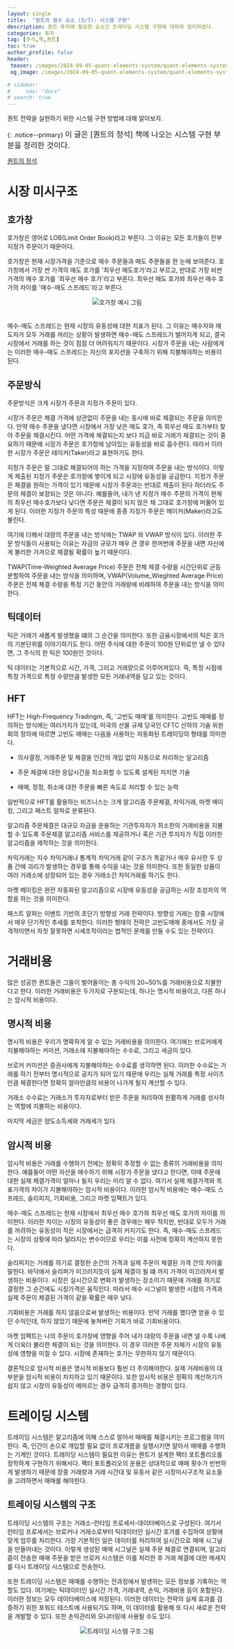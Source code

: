 ```yaml
---
layout: single
title:  "퀀트의 필수 요소 (5/7): 시스템 구현"
description: 퀀트 투자에 필요한 요소인 트레이딩 시스템 구현에 대하여 정리하였다.
categories: 투자
tag: [주식,책,퀀트]
toc: true
author_profile: false
header:
 teaser: /images/2024-09-05-quant-elements-system/quant-elements-system-thumbnail.webp
 og_image: /images/2024-09-05-quant-elements-system/quant-elements-system-thumbnail.webp

# sidebar:
#     nav: "docs"
# search: true
---
```

퀀트 전략을 실현하기 위한 시스템 구현 방법에 대해 알아보자.

{: .notice--primary}
<span style="font-size: 1.25em;">이 글은 [퀀트의 정석] 책에 나오는 시스템 구현 부분을 정리한 것이다.</span>

[퀀트의 정석](/투자/quant-way-book/)

# 시장 미시구조
## 호가창
호가창은 영어로 LOB(Limit Order Book)라고 부른다. 그 이유는 모든 호가들이 전부 지정가 주문이기 때문이다.

호가창은 현재 시장가격을 기준으로 매수 주문들과 매도 주문들을 한 눈에 보여준다. 호가창에서 가장 싼 가격의 매도 호가를 '최우선 매도호가'라고 부르고, 반대로 가장 비싼 가격의 매수 호가를 '최우선 매수 호가'라고 부른다. 최우선 매도 호가와 최우선 매수 호가의 차이를 '매수-매도 스프레드'라고 부른다. 

<p align="center">   
    <img src="/images/2024-09-05-quant-elements-system/quant-elements-system-LOB.webp" alt="호가창 예시 그림">
    <br>
   <span style="font-style: italic; color: #FFFFFF;">Fig. 1 호가창</span>
</p>

매수-매도 스프레드는 현재 시장의 유동성에 대한 지표가 된다. 그 이유는 매수자와 매도자가 모두 거래를 꺼리는 상황이 발생하면 매수-매도 스프레드가 벌어지게 되고, 결국 시장에서 거래를 하는 것이 점점 더 어려워지기 때문이다. 시장가 주문을 내는 사람에게는 이러한 매수-매도 스프레드는 자신의 포지션을 구축하기 위해 지불해야하는 비용이된다.

## 주문방식
주문방식은 크게 시장가 주문과 지정가 주문이 있다.

시장가 주문은 체결 가격에 상관없이 주문을 내는 동시에 바로 체결되는 주문을 의미한다. 만약 매수 주문을 냈다면 시장에서 가장 낮은 매도 호가, 즉 회우선 매도 호가부터 찾아 주문을 체결시킨다. 어떤 가격에 체결되는지 보다 지금 바로 거래가 체결되는 것이 중요하기 때문에 시장가 주문은 호가창에 남아있는 유동성을 바로 흡수한다. 따라서 이러한 시장가 주문은 테이커(Taker)라고 표현하기도 한다.

지정가 주문은 말 그대로 체결되어야 하는 가격을 지정하여 주문을 내는 방식이다. 이렇게 제출된 지정가 주문은 호가창에 쌓이게 되고 시장에 유동성을 공급한다. 지정가 주문은 체결을 원하는 가격이 있기 때문에 시장가 주문과는 반대로 제출이 된다 하더라도 주문의 체결이 보장되는 것은 아니다. 예를들어, 내가 낸 지정가 매수 주문의 가격이 현재의 최우선 매수호가보다 낮다면 주문은 체결이 되지 않은 채 그대로 호가창에 머물어 있게 된다. 이러한 지정가 주문의 특성 때문에 종종 지정가 주문은 메이커(Maker)라고도 불린다. 

여기에 더해서 대량의 주문을 내는 방식에는 TWAP 와 VWAP 방식이 있다. 이러한 주문 방식들이 사용되는 이유는 자금의 규모가 매우 큰 경우 한꺼번에 주문을 내면 자신에게 불리한 가겨으로 체결될 확률이 높기 때문이다.

TWAP(Time-Weighted Average Price) 주문은 전체 체결 수량을 시간단위로 균등 분할하여 주문을 내는 방식을 의미하며, VWAP(Volume_Wieghted Average Price) 주문은 전체 체결 수량을 특정 기간 동안의 거래량에 비례하여 주문을 내는 방식을 의미한다.

## 틱데이터
틱은 거래가 새롭게 발생했을 떄의 그 순간을 의미한다. 또한 금융시장에서의 틱은 호가의 기본단위를 이야기하기도 한다. 어떤 주식에 대한 주문이 100원 단위로만 낼 수 있다면, 그 주식의 한 틱은 100원인 것이다.

틱 데이터는 기본적으로 시간, 가격, 그리고 거래량으로 이루어져있다. 즉, 특정 시점에 특정 가격으로 특정 수량만큼 발생한 모든 거래내역을 담고 있는 것이다.

## HFT
HFT는 High-Frequency Tradingm, 즉, '고빈도 매매'를 의미한다. 고빈도 매매를 정의하는 방식에는 여러가지가 있는데, 미국의 선물 규제 당국인 CFTC 산하의 기술 위원회의 정의에 따르면 고빈도 매매는 다음을 사용하는 자동화된 트레이딩의 형태를 의미한다.

- 의사결정, 거래주문 및 체결을 인간의 개입 없이 자동으로 처리하는 알고리즘

- 주문 체결에 대한 응답시간을 최소화할 수 있도록 설계된 저지연 기술

- 매매, 정정, 취소에 대한 주문을 빠른 속도로 처리할 수 있는 능력

일반적으로 HFT를 활용하는 비즈니스는 크게 알고리즘 주문체결, 차익거래, 마켓 메이킹, 그리고 패스트 알파로 분류된다. 

알고리즘 주문체결은 대규모 자금을 운용하는 기관투자자가 최소한의 거래비용을 지불할 수 있도록 주문체결 알고리즘 서비스를 제공하거나 혹은 기관 투자자가 직접 이러한 알고리즘을 제작하는 것을 의미한다.

차익거래는 지수 차익거래나 통계적 차익거래 같이 구조가 똑같거나 매우 유사한 두 상품 간에 괴리가 발생하는 경우를 통해 수익을 내는 것을 의미한다. 또한 동일한 상품이 여러 거래소에 상장되어 있는 경우 거래소간 차익거래를 하기도 한다.

마켓 메이킹은 완전 자동화된 알고리즘으로 시장에 유동성을 공급하는 시장 조성자의 역할을 하는 것을 의미한다.

패스트 알파는 이벤트 기반의 초단기 방향성 거래 전략이다. 방향성 거래는 장중 시장에서 매우 단기적인 추세를 포착한다. 이러한 형태의 전략은 고빈도매매 중에서도 가장 공격적이면서 자칫 잘못하면 시세조작이라는 법적인 문제를 만들 수도 있는 전략이다.

# 거래비용
많은 성공한 퀀트들은 그들이 벌어들이는 총 수익의 20~50%를 거래비용으로 지불한다고 한다. 이러한 거래비용은 두가지로 구분되는데, 하나는 명시적 비용이고, 다른 하나는 암시적 비용이다.

## 명시적 비용
명시적 비용은 우리가 명확하게 알 수 있는 거래비용을 의미한다. 여기에는 브로커에게 지불해야하는 커미션, 거래소에 지불해야하는 수수료, 그리고 세금이 있다.

브로커 커미션은 증권사에게 지불해야하는 수수료를 생각하면 된다. 이러한 수수료는 거래를 하기 전부터 명시적으로 공지가 되어 있기 때문에 우리는 실제 거래를 특정 사이즈만큼 체결한다면 정확히 얼마만큼의 비용이 나가게 될지 계산할 수 있다.

거래소 수수료는 거래소가 투자자로부터 받은 주문을 처리하여 원활하게 거래를 성사하는 역할에 지불하는 비용이다. 

마지막 세금은 양도소득세와 거래세가 있다.

## 암시적 비용
암시적 비용은 거래를 수행하기 전에는 정확히 추정할 수 없는 종류의 거래비용을 의미한다. 예를들어 어떤 자산을 매수하기 위해 시장가 주문을 냈다고 한다면, 이때 주문에 대한 실제 체결가격이 얼마나 될지 우리는 미리 알 수 없다. 여기서 실제 체결가격와 목표가격의 차이가 지불해야하는 암시적 비용이다. 이러한 암시적 비용에는 매수-매도 스프레드, 슬리피지, 기회비용, 그리고 마켓 임팩트가 있다.

매수-매도 스프레드는 현재 시장에서 최우선 매수 호가와 최우선 매도 호가의 차이를 의미한다. 이러한 차이는 시장의 유동성이 좋은 경우에는 매우 작지만, 반대로 모두가 거래를 꺼려하는 유동성이 작은 시장에서는 급격히 커지기도 한다. 즉, 매수-매도 스프레드는 시장의 상황에 따라 달라지는 변수이므로 우리는 이를 사전에 정확히 계산하지 못한다. 

슬리피지는 거래를 하기로 결정한 순간의 가격과 실제 주문이 체결된 가격 간의 차이를 말한다. 바닥에서 슬리퍼가 미끄러지듯이 실제 체결이 될 떄 까지 가격이 미끄러져서 발생하는 비용이다. 시장은 실시간으로 변화가 발생하는 장소이기 때문에 거래를 하기로 결정한 그 순간에도 시장가격은 움직인다. 따라서 매수 시그널이 발생한 시점의 가격과 실제 주문이 체결된 가격이 같을 확률은 매우 낮다. 

기회비용은 거래를 하지 않음으로써 발생하는 비용이다. 만약 거래를 했다면 얻을 수 있던 수익인데, 하지 않았기 때문에 놓쳐버린 기회가 바로 기회비용이다.

마켓 임팩트는 나의 주문이 호가창에 영향을 주어 내가 대량의 주문을 내면 낼 수록 나에게 더욱더 불리한 체결이 되는 것을 의미한다. 이 경우 이러한 주문 자체가 시장의 유동성에 영향을 미칠 수 있다. 시장에 존재하는 호가는 무한하지 않기 때문이다.

결론적으로 암시적 비용은 명시적 비용보다 훨씬 더 주의해야한다. 실제 거래비용의 대부분을 암시적 비용이 차지하고 있기 때문이다. 또한 암시적 비용은 정확히 계산하기가 쉽지 않고 시장의 유동성이 메마르는 경우 급격히 증가하는 경향이 있다.

# 트레이딩 시스템
트레이딩 시스템은 알고리즘에 의해 스스로 알아서 매매를 체결시키는 프로그램을 의미한다. 즉, 인간이 손으로 개입할 필요 없이 프로개름을 실행시키면 알아서 매매를 수행하는 기계인 것이다. 트레이딩 시스템이 필요한 이유는 퀀트가 설계한 팩터 포트폴리오를 정학하게 구현하기 위해서다. 팩터 포트폴리오의 운용은 상대적으로 매매 횟수가 빈번하게 발생하기 때문에 장중 거래량과 거래 시간대 및 유동서 같은 시장미시구조적 요소들을 고려하면서 매매를 해야한다. 

## 트레이딩 시스템의 구조
트레이딩 시스템의 구조는 거래소-런타임 프로세서-데이터베이스로 구성된다. 여기서 런타임 프로세서는 브로커나 거래소로부터 틱데이터인 실시간 호가를 수집하여 상황에 맞게 업무를 처리한다. 가장 기본적인 일은 데이터를 처리하여 실시간으로 매매 시그널을 만들어내는 것이다. 이렇게 생성된 매매 시그널은 실제 주문 체결로 연결되며, 알고리즘이 전송한 매매 주문을 받은 브로커 시스템은 이를 처리한 후 거래 체결에 대한 메세지를 다시 트레이딩 시스템으로 전송한다. 

또한 트레이딩 시스템은 매매를 수행하는 전과정에서 발생하는 모든 정보를 기록하는 역할도 있다. 여기에는 틱데이터인 실시간 가격, 거래내역, 손익, 거래비용 등이 포함된다. 이러한 정보는 모두 데이터베이스에 저장된다. 이러한 데이터는 전략의 실제 효과를 검증하기 위한 포워드 테스트에 사용되기도 하며, 이 데이터를 활용해 또 다시 새로운 전략을 개발할 수 있다. 또한 손익관리와 모니터링에 사용될 수도 있다.

<p align="center">   
    <img src="/images/2024-09-05-quant-elements-system/quant-elements-system-structure.webp" alt="트레이딩 시스템 구조 그림">
    <br>
   <span style="font-style: italic; color: #FFFFFF;">Fig. 2 트레이딩 시스템 구조</span>
</p>